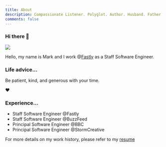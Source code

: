 ```yaml
---
title: About
description: Compassionate Listener. Polyglot. Author. Husband. Father. He/Him.
comments: false
---
```


<!-- <img src="../images/profile-2024.jpg" class="profile"> -->

### Hi there 👋

![](https://media.giphy.com/media/PlyUFbzqM6lnwmB4dW/giphy.gif)

Hello, my name is Mark and I work @[Fastly](https://www.fastly.com/) as a Staff Software Engineer.

### Life advice...

Be patient, kind, and generous with your time.

❤️

### Experience...

- Staff Software Engineer @Fastly
- Staff Software Engineer @BuzzFeed
- Principal Software Engineer @BBC
- Principal Software Engineer @StormCreative

For more details on my work history, please refer to my [resume](http://www.integralist.co.uk/resume/)
